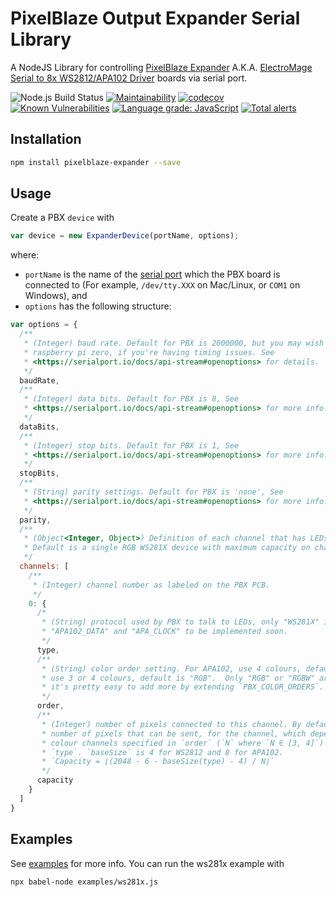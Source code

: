 # PixelBlaze Output Expander Serial Library

A NodeJS Library for controlling
[PixelBlaze Expander](https://github.com/simap/pixelblaze_output_expander) A.K.A.
[ElectroMage Serial to 8x WS2812/APA102 Driver](https://www.tindie.com/products/electromage/electromage-serial-to-8x-ws2812apa102-driver/)
boards via serial port.

![Node.js Build Status](https://github.com/derwentx/js-pixelblaze-expander/workflows/Node.js%20Lint%20and%20Coverage/badge.svg)
[![Maintainability](https://api.codeclimate.com/v1/badges/b16f8ee13c50462afb9a/maintainability)](https://codeclimate.com/github/derwentx/js-pixelblaze-expander/maintainability)
[![codecov](https://codecov.io/gh/derwentx/js-pixelblaze-expander/branch/master/graph/badge.svg?token=U2FEMWJX04)](undefined)
[![Known Vulnerabilities](https://snyk.io/test/github/derwentx/js-pixelblaze-expander/badge.svg?targetFile=package.json)](https://snyk.io/test/github/derwentx/js-pixelblaze-expander?targetFile=package.json)
[![Language grade: JavaScript](https://img.shields.io/lgtm/grade/javascript/g/derwentx/js-pixelblaze-expander.svg?logo=lgtm&logoWidth=18)](https://lgtm.com/projects/g/derwentx/js-pixelblaze-expander/context:javascript)
[![Total alerts](https://img.shields.io/lgtm/alerts/g/derwentx/js-pixelblaze-expander.svg?logo=lgtm&logoWidth=18)](https://lgtm.com/projects/g/derwentx/js-pixelblaze-expander/alerts/)

## Installation

```bash
npm install pixelblaze-expander --save
```

## Usage

Create a PBX `device` with

```javascript
var device = new ExpanderDevice(portName, options);
```

where:

- `portName` is the name of the [serial port](https://serialport.io/docs/api-stream#path) which the
  PBX board is connected to (For example, `/dev/tty.XXX` on Mac/Linux, or `COM1` on Windows), and
- `options` has the following structure:

```javascript
var options = {
  /**
   * (Integer) baud rate. Default for PBX is 2000000, but you may wish to change to 2304000 on a
   * raspberry pi zero, if you're having timing issues. See
   * <https://serialport.io/docs/api-stream#openoptions> for details.
   */
  baudRate,
  /**
   * (Integer) data bits. Default for PBX is 8, See
   * <https://serialport.io/docs/api-stream#openoptions> for more info.
   */
  dataBits,
  /**
   * (Integer) stop bits. Default for PBX is 1, See
   * <https://serialport.io/docs/api-stream#openoptions> for more info.
   */
  stopBits,
  /**
   * (String) parity settings. Default for PBX is 'none', See
   * <https://serialport.io/docs/api-stream#openoptions> for more info.
   */
  parity,
  /**
   * (Object<Integer, Object>) Definition of each channel that has LEDs connected.
   * Default is a single RGB WS281X device with maximum capacity on channel 0.
   */
  channels: [
    /**
     * (Integer) channel number as labeled on the PBX PCB.
     */
    0: {
      /*
       * (String) protocol used by PBX to talk to LEDs, only "WS281X" is currently supported.
       * "APA102_DATA" and "APA_CLOCK" to be implemented soon.
       */
      type,
      /**
       * (String) color order setting. For APA102, use 4 colours, default is "RGBW". For WS281X,
       * use 3 or 4 colours, default is "RGB".  Only "RGB" or "RGBW" are currently supported, but
       * it's pretty easy to add more by extending `PBX_COLOR_ORDERS`.
       */
      order,
      /**
       * (Integer) number of pixels connected to this channel. By default this is the maximum
       * number of pixels that can be sent, for the channel, which depends on the number of
       * colour channels specified in `order` (`N` where `N ∈ [3, 4]`) and the base size of
       * `type`. `baseSize` is 4 for WS2812 and 8 for APA102.
       * `Capacity = ⌊(2048 - 6 - baseSize(type) - 4) / N⌋`
       */
      capacity
    }
  ]
}
```

## Examples

See [examples](examples) for more info. You can run the ws281x example with

```bash
npx babel-node examples/ws281x.js
```
